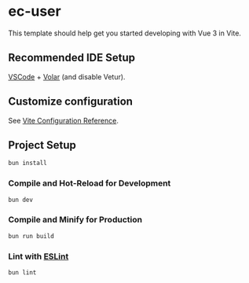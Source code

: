 # ec-user

This template should help get you started developing with Vue 3 in Vite.

## Recommended IDE Setup

[VSCode](https://code.visualstudio.com/) + [Volar](https://marketplace.visualstudio.com/items?itemName=Vue.volar) (and disable Vetur).

## Customize configuration

See [Vite Configuration Reference](https://vite.dev/config/).

## Project Setup

```sh
bun install
```

### Compile and Hot-Reload for Development

```sh
bun dev
```

### Compile and Minify for Production

```sh
bun run build
```

### Lint with [ESLint](https://eslint.org/)

```sh
bun lint
```
